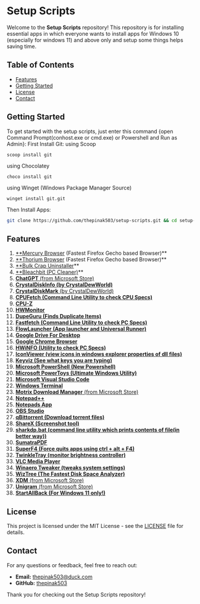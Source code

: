 # Setup Scripts

Welcome to the **Setup Scripts** repository! This repository is for installing essential apps in which everyone wants to install apps for Windows 10 (especially for windows 11) and above only and setup some things  helps saving time.

## Table of Contents

- [Features](#features)
- [Getting Started](#getting-started)
- [License](#license)
- [Contact](#contact)

## Getting Started
To get started with the setup scripts, just enter this command {open Command Prompt(conhost.exe or cmd.exe) or Powershell and Run as Admin}:
First Install Git:
using Scoop
```
scoop install git
```
using Chocolatey
```
choco install git
```
using Winget (Windows Package Manager Source)
```
winget install git.git
```
Then Install Apps:
   ```bash
   git clone https://github.com/thepinak503/setup-scripts.git && cd setup-scripts && start install_apps.bat
   ```


## Features

1.  [**Mercury Browser](https://thorium.rocks/mercury) (Fastest Firefox Gecho based Browser)**
2.  [**Thorium Browser](https://thorium.rocks) (Fastest Firefox Gecho based Browser)**
3.  [**Bulk Crap Uninstaller](https://github.com/Klocman/Bulk-Crap-Uninstaller)**
4.  [**Bleachbit (PC Cleaner)](https://github.com/bleachbit/bleachbit)**
5.  [**ChatGPT** (from Microsoft Store)](https://apps.microsoft.com/detail/9nt1r1c2hh7j?hl=en-US&gl=US)
6.  [**CrystalDiskInfo (by CrystalDewWorld)**](https://crystalmark.info/en/)
7.  [**CrystalDiskMark** (by CrystalDewWorld)](https://crystalmark.info/en/)
8.  [**CPUFetch (Command Line Utility to check CPU Specs)**](https://github.com/Dr-Noob/cpufetch)
9.  [**CPU-Z**](https://www.cpuid.com/softwares/cpu-z.html)
10. [**HWMonitor**](https://www.cpuid.com/softwares/hwmonitor.html)
11. [**DupeGuru (Finds Duplicate Items)**](https://dupeguru.voltaicideas.net/)
12. [**Fastfetch (Command Line Utility to check PC Specs)**](https://github.com/fastfetch-cli/fastfetch)
13. [**FlowLauncher (App launcher and Universal Runner)**](https://www.flowlauncher.com/)
14. [**Google Drive For Desktop**](https://workspace.google.com/intl/en_in/products/drive/)
15. [**Google Chrome Browser**](https://www.google.com/intl/en_in/chrome/)
16. [**HWiNFO (Utility to check PC Specs)**](https://www.hwinfo.com/)
17. [**IconViewer (view icons in windows explorer properties of dll files)**](https://www.botproductions.com/iconview/iconview.html)
18. [**Keyviz (See what keys you are typing)**](https://mularahul.github.io/keyviz/)
19. [**Microsoft PowerShell (New Powershell)**](https://github.com/PowerShell/PowerShell)
20. [**Microsoft PowerToys (Ultimate Windows Utility)**](https://github.com/microsoft/powertoys)
21. [**Microsoft Visual Studio Code**](https://github.com/microsoft/vscode)
22. [**Windows Terminal**](https://apps.microsoft.com/detail/9n0dx20hk701?hl=en-US&gl=US)
23. [**Motrix Download Manager** (from Microsoft Store)](https://motrix.app/)
24. [**Notepad++**](https://notepad-plus-plus.org/)
25. [**Notepads App**](https://www.notepadsapp.com/)
26. [**OBS Studio**](https://obsproject.com/)
27. [**qBittorrent (Download torrent files)**](https://www.qbittorrent.org/)
28. [**ShareX (Screenshot tool)**](https://getsharex.com/)
29. [**sharkdp.bat (command line utility which prints contents of file(in better way))**](https://github.com/sharkdp/bat)
30. [**SumatraPDF**](https://www.sumatrapdfreader.org/free-pdf-reader)
31. [**SuperF4 (Force quits apps using ctrl + alt + F4)**](https://stefansundin.github.io/superf4/)
32. [**TwinkleTray (monitor brightness controller)**](https://twinkletray.com/)
33. [**VLC Media Player**](https://www.videolan.org/vlc/)
34. [**Winaero Tweaker (tweaks system settings)**](https://winaerotweaker.com/)
35. [**WizTree (The Fastest Disk Space Analyzer)**](https://diskanalyzer.com/)
36. [**XDM** (from Microsoft Store)](https://apps.microsoft.com/detail/9n5jjzw4qzbr)
37. [**Unigram** (from Microsoft Store)](https://apps.microsoft.com/detail/9n97zckpd60q?hl=en-gb&gl=IN)
38. [**StartAllBack (For Windows 11 only!)**](https://www.startallback.com/)

## License
This project is licensed under the MIT License - see the [LICENSE](LICENSE) file for details.


## Contact
For any questions or feedback, feel free to reach out:
- **Email:** thepinak503@duck.com
- **GitHub:** [thepinak503](https://github.com/thepinak503)


Thank you for checking out the Setup Scripts repository!
